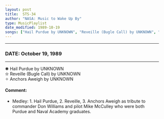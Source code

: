 ```yaml
---
layout: post
title:  STS-34
author: "NASA: Music to Wake Up By"
type: MusicPlaylist
date_modified: 1989-10-19
songs: ["Hail Purdue by UNKNOWN", "Reveille (Bugle Call) by UNKNOWN", "Anchors Aweigh by UNKNOWN"]
---
```


----
### DATE: October 19, 1989
----
✺ Hail Purdue by UNKNOWN  &nbsp;<br />
✫ Reveille (Bugle Call) by UNKNOWN  &nbsp;<br />
✧ Anchors Aweigh by UNKNOWN

#### Comment:
* Medley: 1. Hail Purdue, 2. Reveille, 3. Anchors Aweigh as tribute to commander Don Williams and pilot Mike McCulley who were both Purdue and Naval Academy graduates.




<br/>
<center>
	<a target="_blank"
	   href="https://twitter.com/intent/tweet?hashtags=Space,NASA,Playlist,NASAWakeupCalls,SpaceProgram&text={{ page.author}}, '{{ page.songs.first }}' {{ page.title }}, {{ page.date | date: '%B %d, %Y' }}. {{ site.url }}{{ page.url }}&via=nasawakeupcalls"><i class="fab fa-twitter" alt="Tweet this page" style="font-size: 1.3em;"></i></a>
	&nbsp; 	<i class="fas fa-user-astronaut" style="font-size: 1.5em;"></i> &nbsp;
    <a type="amzn" search="'Hail Purdue by UNKNOWN' or 'Reveille (Bugle Call) by UNKNOWN' or 'Anchors Aweigh by UNKNOWN'" category="popular music">
    <i class="fab fa-amazon" style="font-size: 1.3em;"></i></a>
</center>
